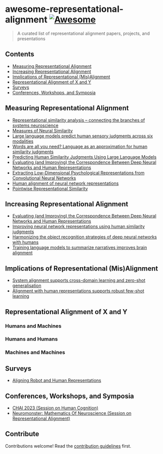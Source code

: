 # awesome-representational-alignment [![Awesome](https://awesome.re/badge.svg)](https://awesome.re)

> A curated list of representational alignment papers, projects, and presentations


## Contents

- [Measuring Representational Alignment](#Measuring-Representational-Alignment)
- [Increasing Representational Alignment](#Increasing-Representational-Alignment)
- [Implications of Representational (Mis)Alignment](#Implications-of-Representational-(Mis)Alignment)
- [Representational Alignment of X and Y](#Representational-Alignment-of-X-and-Y)
- [Surveys](#Surveys)
- [Conferences, Workshops, and Symposia](#Conferences-Workshops-and-Symposia)


## Measuring Representational Alignment

- [Representational similarity analysis – connecting the branches of systems neuroscience](https://www.frontiersin.org/articles/10.3389/neuro.06.004.2008/full?utm_source=FW)
- [Measures of Neural Similarity](https://link.springer.com/article/10.1007/s42113-019-00068-5)
- [Large language models predict human sensory judgments across six modalities](https://arxiv.org/abs/2302.01308)
- [Words are all you need? Language as an approximation for human similarity judgments](https://openreview.net/forum?id=O-G91-4cMdv)
- [Predicting Human Similarity Judgments Using Large Language Models](https://arxiv.org/abs/2202.04728)
- [Evaluating (and Improving) the Correspondence Between Deep Neural Networks and Human Representations](https://onlinelibrary.wiley.com/doi/full/10.1111/cogs.12670)
- [Extracting Low-Dimensional Psychological Representations from Convolutional Neural Networks](https://onlinelibrary.wiley.com/doi/abs/10.1111/cogs.13226)
- [Human alignment of neural network representations](https://openreview.net/forum?id=ReDQ1OUQR0X)
- [Pointwise Representational Similarity](https://arxiv.org/abs/2305.19294)


## Increasing Representational Alignment

- [Evaluating (and Improving) the Correspondence Between Deep Neural Networks and Human Representations](https://onlinelibrary.wiley.com/doi/full/10.1111/cogs.12670)
- [Improving neural network representations using human similarity judgments](https://arxiv.org/abs/2306.04507)
- [Harmonizing the object recognition strategies of deep neural networks with humans](https://proceedings.neurips.cc/paper_files/paper/2022/hash/3d681cc4487b97c08e5aa67224dd74f2-Abstract-Conference.html)
- [Training language models to summarize narratives improves brain alignment](https://arxiv.org/abs/2212.10898)

## Implications of Representational (Mis)Alignment

- [System alignment supports cross-domain learning and zero-shot generalisation](https://www.sciencedirect.com/science/article/pii/S0010027722001883)
- [Alignment with human representations supports robust few-shot learning](https://arxiv.org/abs/2301.11990)


## Representational Alignment of X and Y
### Humans and Machines

### Humans and Humans

### Machines and Machines

## Surveys
- [Aligning Robot and Human Representations](https://arxiv.org/abs/2302.01928)

## Conferences, Workshops, and Symposia
- [CHAI 2023 (Session on Human Cognition)](https://humancompatible.ai/chai2023/)
- [Neuromonster: Mathematics Of Neuroscience (Session on Representational Alignment)](https://www.neuromonster.org/)

## Contribute

Contributions welcome! Read the [contribution guidelines](contributing.md) first.
